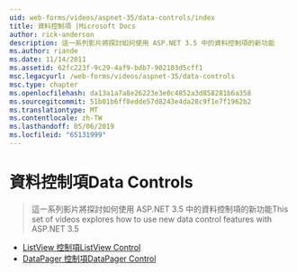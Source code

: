 ```yaml
---
uid: web-forms/videos/aspnet-35/data-controls/index
title: 資料控制項 |Microsoft Docs
author: rick-anderson
description: 這一系列影片將探討如何使用 ASP.NET 3.5 中的資料控制項的新功能
ms.author: riande
ms.date: 11/14/2011
ms.assetid: 62fc223f-9c29-4af9-bdb7-902103d5cff1
msc.legacyurl: /web-forms/videos/aspnet-35/data-controls
msc.type: chapter
ms.openlocfilehash: da13a1a7a8e26223e3e0c4852a3d858281b6a358
ms.sourcegitcommit: 51b01b6ff8edde57d8243e4da28c9f1e7f1962b2
ms.translationtype: MT
ms.contentlocale: zh-TW
ms.lasthandoff: 05/06/2019
ms.locfileid: "65131999"
---
```

# <a name="data-controls"></a><span data-ttu-id="9a6e4-103">資料控制項</span><span class="sxs-lookup"><span data-stu-id="9a6e4-103">Data Controls</span></span>

> <span data-ttu-id="9a6e4-104">這一系列影片將探討如何使用 ASP.NET 3.5 中的資料控制項的新功能</span><span class="sxs-lookup"><span data-stu-id="9a6e4-104">This set of videos explores how to use new data control features with ASP.NET 3.5</span></span>

- [<span data-ttu-id="9a6e4-105">ListView 控制項</span><span class="sxs-lookup"><span data-stu-id="9a6e4-105">ListView Control</span></span>](the-listview-control.md)
- [<span data-ttu-id="9a6e4-106">DataPager 控制項</span><span class="sxs-lookup"><span data-stu-id="9a6e4-106">DataPager Control</span></span>](the-datapager-control.md)
